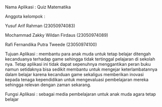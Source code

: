 Nama Aplikasi : Quiz Matematika

Anggota kelompok :

Yusuf Arif Rahman (23050974083)

Mochammad Zakky Wildan Firdaus (23050974089)

Rafi Fernandika Putra Tweede (23050974100)

Tujuan Aplikasi : membantu para anak muda untuk tetap belajar ditengah kecanduanya terhadap game sehingga tidak tertinggal pelajaran di sekolah nya. Tetap aplikasi ini tidak dapat sepenuhnya menggantikan peran buku namun setidaknya bisa sedikit membantu untuk mengejar keterlambatannya dalam belajar karena kecanduan game sekaligus memberikan inovasi kepada tenaga kependidikan untuk mengevaluasi pembelajaran mereka sehingga relevan dengan zaman sekarang.

Fungsi Aplikasi : sebagai media pembelajaran untuk anak muda agara tetap belajar

